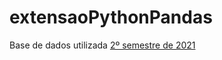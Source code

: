 # extensaoPythonPandas

Base de dados utilizada [2º semestre de 2021](https://www.gov.br/anp/pt-br/centrais-de-conteudo/dados-abertos/serie-historica-de-precos-de-combustiveis)
